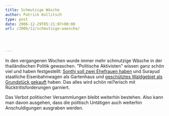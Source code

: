 ```yaml
---
title: Schmutzige Wäsche
author: Patrick Kollitsch
type: post
date: 2006-12-29T05:21:07+00:00
url: /2006/12/schmutzige-waesche/




---
```

In den vergangenen Wochen wurde immer mehr schmutzige Wäsche in der thailändischen Politik gewaschen. "Politische Aktivisten" wissen ganz schön viel und haben festgestellt: [Sonthi soll zwei Ehefrauen haben][1] und Surayud staatliche Eisenbahnwagen als Gartenhaus und [geschütztes Waldgebiet als Grundstück gekauft][2] haben. Das alles wird schön rei?erisch mit Rücktrittsforderungen garniert. 

Das Verbot politischer Versammlungen bleibt weiterhin bestehen. Also kann man davon ausgehen, dass die politisch Untätigen auch weiterhin Anschuldigungen ausgraben werden.

 [1]: http://www.nationmultimedia.com/breakingnews/read.php?newsid=30022771
 [2]: http://www.nationmultimedia.com/breakingnews/read.php?newsid=30022862